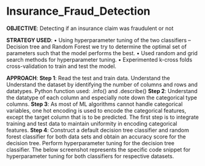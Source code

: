 # Insurance_Fraud_Detection
**OBJECTIVE**: Detecting if an insurance claim was fraudulent or not 

**STRATEGY USED**:
• Using hyperparameter tuning of the two classifiers – Decision tree and Random Forest we try to determine the optimal set of parameters such that the model performs the best.
• Used random and grid search methods for hyperparameter tuning. 
• Experimented k-cross folds cross-validation to train and test the model.

**APPROACH**:
**Step 1**: Read the test and train data. Understand the Understand the dataset by identifying the 
number of columns and rows and datatypes.
Python function used: .info() and .describe()
**Step 2**: Understand the datatype of each column and especially note down the categorical type 
columns.
**Step 3**: As most of ML algorithms cannot handle categorical variables, one hot encoding is used to 
encode the categorical features, except the target column that is to be predicted. The first step is to 
integrate training and test data to maintain uniformity in encoding categorical features.
**Step 4**: Construct a default decision tree classifier and random forest classifier for both data sets and 
obtain an accuracy score for the decision tree.
Perform hyperparameter tuning for the decision tree classifier. The below screenshot represents the 
specific code snippet for hyperparameter tuning for both classifiers for respective datasets.
